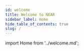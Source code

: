 ```yaml
---
id: welcome
title: Welcome to NEAR
sidebar_label: Home
hide_table_of_contents: true
slug: /
---
```


import Home from '../welcome.md';

<Home />